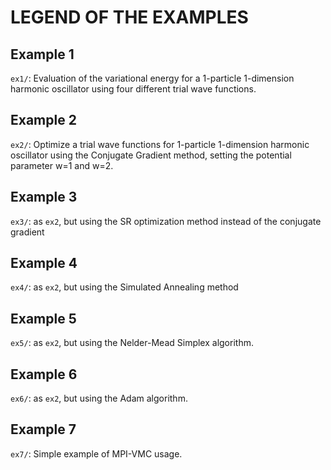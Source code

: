 # LEGEND OF THE EXAMPLES



## Example 1

`ex1/`: Evaluation of the variational energy for a 1-particle 1-dimension harmonic oscillator using four different trial wave functions.



## Example 2

`ex2/`: Optimize a trial wave functions for 1-particle 1-dimension harmonic oscillator using the Conjugate Gradient method, setting the potential parameter w=1 and w=2.



## Example 3

`ex3/`: as `ex2`, but using the SR optimization method instead of the conjugate gradient



## Example 4

`ex4/`: as `ex2`, but using the Simulated Annealing method



## Example 5

`ex5/`: as `ex2`, but using the Nelder-Mead Simplex algorithm.


## Example 6

`ex6/`: as `ex2`, but using the Adam algorithm.


## Example 7

`ex7/`: Simple example of MPI-VMC usage.

